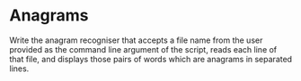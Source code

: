 # Anagrams

Write the anagram recogniser that accepts a file name from the user provided as the command line argument of the script, reads each line of that file, and displays those pairs of words which are anagrams in separated lines.